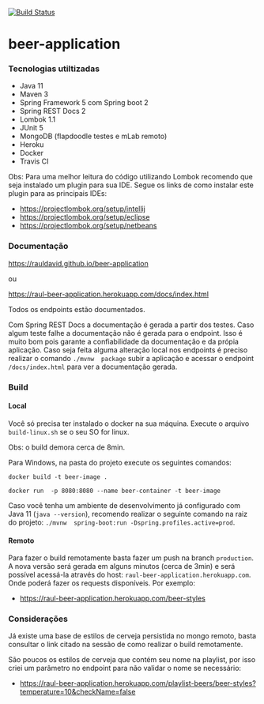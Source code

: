 [![Build Status](https://travis-ci.org/RaulDavid/beer-application.svg?branch=master)](https://travis-ci.org/RaulDavid/beer-application)
# beer-application
### Tecnologias utiltizadas

- Java 11
- Maven 3
- Spring Framework 5 com Spring boot 2
- Spring REST Docs 2
- Lombok 1.1
- JUnit 5
- MongoDB (flapdoodle testes e mLab remoto)
- Heroku
- Docker
- Travis CI

Obs: Para uma melhor leitura do código utilizando Lombok
recomendo que seja instalado um plugin para sua IDE.
Segue os links de como instalar este plugin para as principais
IDEs:

- https://projectlombok.org/setup/intellij
- https://projectlombok.org/setup/eclipse
- https://projectlombok.org/setup/netbeans

### Documentação
https://rauldavid.github.io/beer-application

ou

https://raul-beer-application.herokuapp.com/docs/index.html

Todos os endpoints estão documentados.

Com Spring REST Docs a documentação é gerada a partir dos testes.
Caso algum teste falhe a documentação não é gerada para o endpoint.
Isso é muito bom pois garante a confiabilidade da documentação e da
própia aplicação. Caso seja feita alguma alteração local nos
endpoints é preciso realizar o comando `./mvnw  package` subir a aplicação
e acessar o endpoint `/docs/index.html` para ver a documentação gerada.

### Build
#### Local

Você só precisa ter instalado o docker na sua máquina.
Execute o arquivo `build-linux.sh` se o seu SO for linux.

Obs: o build demora cerca de 8min.

Para Windows, na pasta do projeto execute os seguintes comandos:

`docker build -t beer-image .`

`docker run  -p 8080:8080 --name beer-container -t beer-image`

Caso você tenha um ambiente de desenvolvimento já configurado com
Java 11 (`java --version`),
recomendo realizar o seguinte comando na raiz do projeto:
`./mvnw  spring-boot:run -Dspring.profiles.active=prod`.

#### Remoto

Para fazer o build remotamente basta fazer um push na branch
`production`. A nova versão será gerada em alguns minutos 
(cerca de 3min) e será possível acessá-la
através do host: `raul-beer-application.herokuapp.com`. Onde poderá
fazer os requests disponíveis. Por exemplo: 
- https://raul-beer-application.herokuapp.com/beer-styles

### Considerações

Já existe uma base de estilos de cerveja persistida no mongo
remoto, basta consultar o link citado na sessão de como realizar o build
remotamente.

São poucos os estilos de cerveja que contém seu nome na playlist,
por isso criei um parâmetro no endpoint para não validar o nome 
se necessário:
- https://raul-beer-application.herokuapp.com/playlist-beers/beer-styles?temperature=10&checkName=false
  

